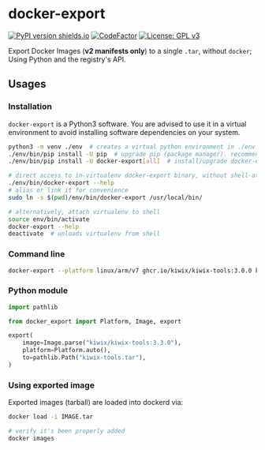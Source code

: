 # docker-export

[![PyPI version shields.io](https://img.shields.io/pypi/v/docker_export)](https://pypi.org/project/docker_export/)
[![CodeFactor](https://www.codefactor.io/repository/github/offspot/docker-export/badge)](https://www.codefactor.io/repository/github/offspot/docker-export)
[![License: GPL v3](https://img.shields.io/badge/License-GPLv3-blue.svg)](https://www.gnu.org/licenses/gpl-3.0)

Export Docker Images (**v2 manifests only**) to a single `.tar`, without `docker`;
Using Python and the registry's API.

## Usages

### Installation

`docker-export` is a Python3 software. You are advised to use it in a
virtual environment to avoid installing software dependencies on your
system.


```bash
python3 -m venv ./env  # creates a virtual python environment in ./env folder
./env/bin/pip install -U pip  # upgrade pip (package manager). recommended
./env/bin/pip install -U docker-export[all]  # install/upgrade docker-export inside virtualenv

# direct access to in-virtualenv docker-export binary, without shell-attachment
./env/bin/docker-export --help
# alias or link it for convenience
sudo ln -s $(pwd)/env/bin/docker-export /usr/local/bin/

# alternatively, attach virtualenv to shell
source env/bin/activate
docker-export --help
deactivate  # unloads virtualenv from shell
```


### Command line

```sh
docker-export --platform linux/arm/v7 ghcr.io/kiwix/kiwix-tools:3.0.0 kiwix-tools.tar
```

### Python module

```py
import pathlib

from docker_export import Platform, Image, export

export(
    image=Image.parse("kiwix/kiwix-tools:3.3.0"),
    platform=Platform.auto(),
    to=pathlib.Path("kiwix-tools.tar"),
)
```

### Using exported image

Exported images (tarball) are loaded into dockerd via:

```sh
docker load -i IMAGE.tar

# verify it's been properly added
docker images
```
